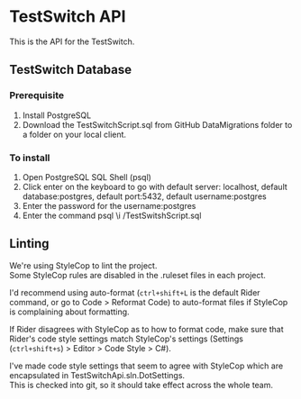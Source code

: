 # TestSwitch API
This is the API for the TestSwitch.

## TestSwitch Database
### Prerequisite
1. Install PostgreSQL
2. Download the TestSwitchScript.sql from  GitHub DataMigrations folder to a folder on your local client.

### To install
1. Open PostgreSQL SQL Shell (psql)
2. Click enter on the keyboard to go with default server: localhost, default database:postgres, default port:5432, default username:postgres
3. Enter the password for the username:postgres
4. Enter the command psql \i <your local folder path>/TestSwitshScript.sql


## Linting
We're using StyleCop to lint the project.  
Some StyleCop rules are disabled in the .ruleset files in each project.

I'd recommend using auto-format (`ctrl+shift+L` is the default Rider command, or go to Code > Reformat Code) to auto-format files if StyleCop is complaining about formatting.
  
If Rider disagrees with StyleCop as to how to format code, make sure that Rider's code style settings match StyleCop's settings (Settings (`ctrl+shift+s`) > Editor > Code Style > C#).
  
I've made code style settings that seem to agree with StyleCop which are encapsulated in TestSwitchApi.sln.DotSettings.  
This is checked into git, so it should take effect across the whole team.
